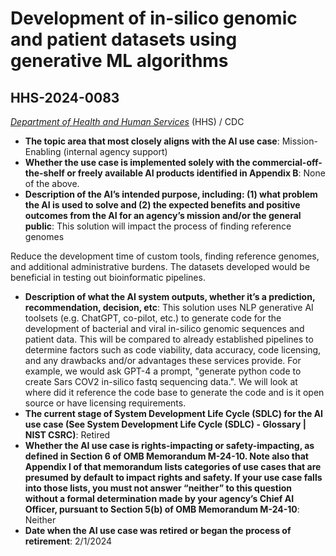 # Development of in-silico genomic and patient datasets using generative ML algorithms
## HHS-2024-0083
_[Department of Health and Human Services](<../3_agency/Department of Health and Human Services.md>)_ (HHS) / CDC


+ **The topic area that most closely aligns with the AI use case**: Mission-Enabling (internal agency support)
+ **Whether the use case is implemented solely with the commercial-off-the-shelf or freely available AI products identified in Appendix B**: None of the above.
+ **Description of the AI’s intended purpose, including: (1) what problem the AI is used to solve and (2) the expected benefits and positive outcomes from the AI for an agency’s mission and/or the general public**: This solution will impact the process of finding reference genomes

Reduce the development time of custom tools, finding reference genomes, and additional administrative burdens. The datasets developed would be beneficial in testing out bioinformatic pipelines.
+ **Description of what the AI system outputs, whether it’s a prediction, recommendation, decision, etc**: This solution uses NLP generative AI toolsets (e.g. ChatGPT, co-pilot, etc.) to generate code for the development of bacterial and viral in-silico genomic sequences and patient data. This will be compared to already established pipelines to determine factors such as code viability, data accuracy, code licensing, and any drawbacks and/or advantages these services provide. For example, we would ask GPT-4 a prompt, "generate python code to create Sars COV2 in-silico fastq sequencing data.". We will look at where did it reference the code base to generate the code and is it open source or have licensing requirements.
+ **The current stage of System Development Life Cycle (SDLC) for the AI use case (See System Development Life Cycle (SDLC) - Glossary | NIST CSRC)**: Retired
+ **Whether the AI use case is rights-impacting or safety-impacting, as defined in Section 6 of OMB Memorandum M-24-10. Note also that Appendix I of that memorandum lists categories of use cases that are presumed by default to impact rights and safety. If your use case falls into those lists, you must not answer “neither” to this question without a formal determination made by your agency’s Chief AI Officer, pursuant to Section 5(b) of OMB Memorandum M-24-10**: Neither
+ **Date when the AI use case was retired or began the process of retirement**: 2/1/2024